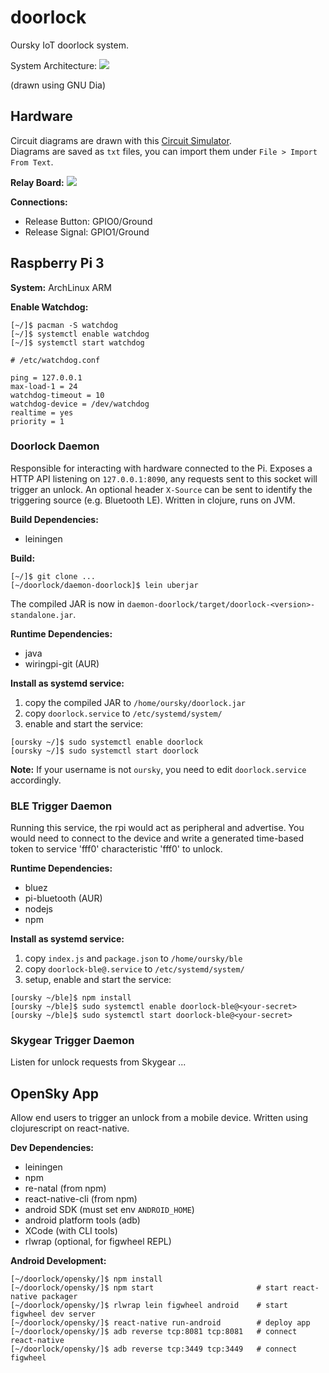 # doorlock

Oursky IoT doorlock system.

System Architecture:
![](https://github.com/oursky/doorlock/raw/master/architecture.png)

(drawn using GNU Dia)
## Hardware

Circuit diagrams are drawn with this [Circuit Simulator](http://www.falstad.com/circuit/).<br/>
Diagrams are saved as `txt` files, you can import them under `File > Import From Text`.

**Relay Board:**
![](https://github.com/oursky/doorlock/raw/master/relay-board/circuit.png)

**Connections:**
* Release Button: GPIO0/Ground
* Release Signal: GPIO1/Ground

## Raspberry Pi 3

**System:** ArchLinux ARM

**Enable Watchdog:**

```
[~/]$ pacman -S watchdog
[~/]$ systemctl enable watchdog
[~/]$ systemctl start watchdog
```

```
# /etc/watchdog.conf

ping = 127.0.0.1
max-load-1 = 24
watchdog-timeout = 10
watchdog-device = /dev/watchdog
realtime = yes
priority = 1
```

### Doorlock Daemon

Responsible for interacting with hardware connected to the Pi. Exposes a HTTP API listening on `127.0.0.1:8090`, any requests sent to this socket will trigger an unlock. An optional header `X-Source` can be sent to identify the triggering source (e.g. Bluetooth LE). Written in clojure, runs on JVM.

**Build Dependencies:**

* leiningen

**Build:**
```
[~/]$ git clone ...
[~/doorlock/daemon-doorlock]$ lein uberjar
```
The compiled JAR is now in `daemon-doorlock/target/doorlock-<version>-standalone.jar`.

**Runtime Dependencies:**

* java
* wiringpi-git (AUR)

**Install as systemd service:**

1. copy the compiled JAR to `/home/oursky/doorlock.jar`
2. copy `doorlock.service` to `/etc/systemd/system/`
3. enable and start the service:
```
[oursky ~/]$ sudo systemctl enable doorlock
[oursky ~/]$ sudo systemctl start doorlock
```

**Note:** If your username is not `oursky`, you need to edit `doorlock.service` accordingly.

### BLE Trigger Daemon

Running this service, the rpi would act as peripheral and advertise. You would need to connect to the device and write a generated time-based token to service 'fff0' characteristic 'fff0' to unlock.

**Runtime Dependencies:**

* bluez
* pi-bluetooth (AUR)
* nodejs
* npm

**Install as systemd service:**

1. copy `index.js` and `package.json` to `/home/oursky/ble`
2. copy `doorlock-ble@.service` to `/etc/systemd/system/`
3. setup, enable and start the service:
```
[oursky ~/ble]$ npm install
[oursky ~/ble]$ sudo systemctl enable doorlock-ble@<your-secret>
[oursky ~/ble]$ sudo systemctl start doorlock-ble@<your-secret>
```

### Skygear Trigger Daemon

Listen for unlock requests from Skygear ...


## OpenSky App

Allow end users to trigger an unlock from a mobile device. Written using clojurescript on react-native.

**Dev Dependencies:**

* leiningen 
* npm
* re-natal (from npm)
* react-native-cli (from npm)
* android SDK (must set env `ANDROID_HOME`)
* android platform tools (adb)
* XCode (with CLI tools)
* rlwrap (optional, for figwheel REPL)

**Android Development:**
```
[~/doorlock/opensky/]$ npm install
[~/doorlock/opensky/]$ npm start                       # start react-native packager
[~/doorlock/opensky/]$ rlwrap lein figwheel android    # start figwheel dev server
[~/doorlock/opensky/]$ react-native run-android        # deploy app
[~/doorlock/opensky/]$ adb reverse tcp:8081 tcp:8081   # connect react-native
[~/doorlock/opensky/]$ adb reverse tcp:3449 tcp:3449   # connect figwheel
```

